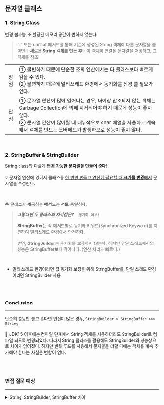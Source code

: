 ## 문자열 클래스

### 1. String Class
변경 불가능 → 할당된 메모리 공간이 변하지 않는다.<br>
> '+' 또는 concat 메서드를 통해 기존에 생성된 String 객체에 다른 문자열을 붙이면 ✨**새로운 String 객체를 만든 후**✨ 이 객체에 연결된 문자열을 저장하고, 그 객체를 참조!

<table>
    <tr>
        <td align="center">장점</td>
        <td>
             ① 불변하기 때문에 단순한 조회 연산에서는 타 클래스보다 빠르게 읽을 수 있다. <br>
             ② 불변하기 때문에 멀티쓰레드 환경에서 동기화를 신경 쓸 필요가 없다.
        </td>
    </tr>
    <tr>
        <td align="center">단점</td>
        <td>① 문자열 연산이 많이 일어나는 경우, 더이상 참조되지 않는 객체는 Garbage Collection에 의해 제거되어야 하기 때문에 성능이 좋지 않다. <br>
        ② 문자열 연산이 많아질 때 내부적으로 char 배열을 사용하고 계속해서 객체를 만드는 오버헤드가 발생하므로 성능이 좋지 않다.
        </td>
    </tr>
</table>

<br>

### 2. StringBuffer & StringBuilder
String class와 다르게 **변경 가능한 문자열을 만들어 준다**! <br><br>
💡 문자열 연산에 있어서 클래스를 <u>한 번만 만들고 연산이 필요할 때 **크기를 변경**해서</u> 문자열을 수정한다.

<br><br>
두 클래스가 제공하는 메서드는 서로 동일하다. 
> ***그렇다면 두 클래스의 차이점은?***  &nbsp;&nbsp;    ``` 동기화 여부! ```
<br><br>
**StringBuffer**는 각 메서드별로 동기화 키워드(Synchronized Keyword)를 지원하여 멀티쓰레드 환경에서 안전하다.
<br><br>
반면, **StringBuilder**는 동기화를 보장하지 않는다. 하지만 단일 쓰레드에서의 성능은 StringBuffer보다 뛰어나다. (연산 처리가 빠르다.)

<br>

- 멀티 쓰레드 환경이라면 값 동기화 보장을 위해 StringBuffer를, 단일 쓰레드 환경이라면 StringBuilder 사용

<br><br>

### Conclusion
---
단순히 성능만 놓고 본다면 연산이 많은 경우, ```StringBuilder > StringBuffer >>> String```
<br><br>
📢 JDK1.5 이후에는 컴파일 단계에서 String 객체를 사용하더라도 StringBuilder로 컴파일 되도록 변경되었다. 따라서 String 클래스를 활용해도 StringBuilder와 성능상으로 차이가 없어졌다. 하지만 반복 루프를 사용해서 문자열을 더할 때에는 객체를 계속 추가해야 한다는 사실은 변함이 없다.

<br><br>
### 면접 질문 예상
---
<details>
  <summary>String, StringBuilder, StringBuffer 차이</summary>
    <br>
    String은 불변이다. StringBuilder와 StringBuffer는 이런 String의 특징 때문에 사용하는 가변 타입이라고 볼 수 있다. 
    <br><br>
    StringBuilder와 StringBuffer는 Thread-safe 여부의 차이가 있다. StringBuilder는 동기화를 보장하지 않아 Thread-safe하지 않다. 따라서 멀티 쓰레드 환경에서 사용할 때는 StringBuffer를 사용한다.
</details>
